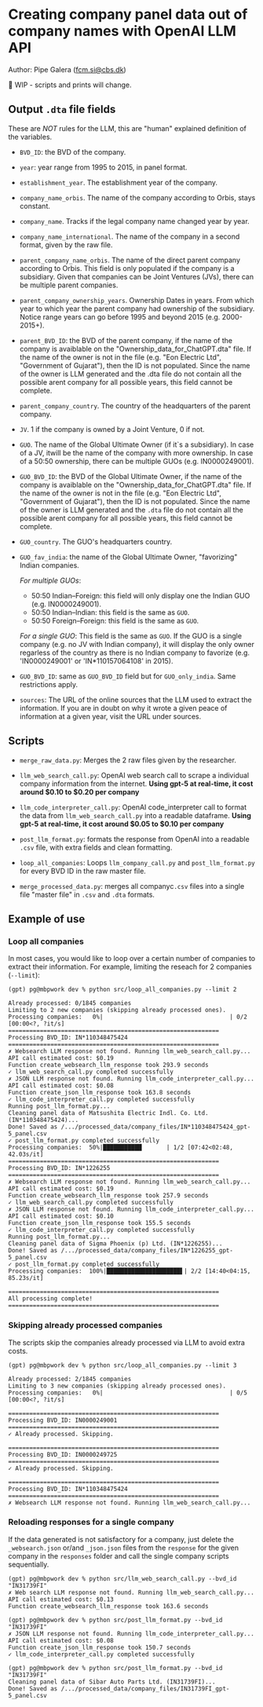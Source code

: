 # Creating company panel data out of company names with OpenAI LLM API

Author: Pipe Galera (fcm.si@cbs.dk)

🚧 WIP - scripts and prints will change.

## Output `.dta` file fields

These are _NOT_ rules for the LLM, this are "human" explained definition of the variables.

- `BVD_ID`: the BVD of the company.

- `year`: year range from 1995 to 2015, in panel format.

- `establishment_year`. The establishment year of the company.

- `company_name_orbis`. The name of the company according to Orbis, stays constant.

- `company_name`. Tracks if the legal company name changed year by year.

- `company_name_international`. The name of the company in a second format, given by the raw file.

- `parent_company_name_orbis`. The name of the direct parent company according to Orbis. This field is only populated if the company is a subsidiary. Given that companies can be Joint Ventures (JVs), there can be multiple parent companies.

- `parent_company_ownership_years`. Ownership Dates in years. From which year to which year the parent company had ownership of the subsidiary. Notice range years can go before 1995 and beyond 2015 (e.g. 2000-2015+).

- `parent_BVD_ID`: the BVD of the parent company, if the name of the company is avaiblable on the "Ownership_data_for_ChatGPT.dta" file. If the name of the owner is not in the file (e.g. "Eon Electric Ltd", "Government of Gujarat"), then the ID is not populated. Since the name of the owner is LLM generated and the .dta file do not contain all the possible arent company for all possible years, this field cannot be complete.

- `parent_company_country`. The country of the headquarters of the parent company.

- `JV`. 1 if the company is owned by a Joint Venture, 0 if not.

- `GUO`. The name of the Global Ultimate Owner (if it`s a subsidiary). In case of a JV, itwill be the name of the company with more ownership. In case of a 50:50 ownership, there can be multiple GUOs (e.g. IN0000249001).

- `GUO_BVD_ID`: the BVD of the Global Ultimate Owner, if the name of the company is avaiblable on the "Ownership_data_for_ChatGPT.dta" file. If the name of the owner is not in the file (e.g. "Eon Electric Ltd", "Government of Gujarat"), then the ID is not populated. Since the name of the owner is LLM generated and the `.dta` file do not contain all the possible arent company for all possible years, this field cannot be complete.

- `GUO_country`. The GUO's headquarters country.

- `GUO_fav_india`: the name of the Global Ultimate Owner, "favorizing" Indian companies.

  _For multiple GUOs_:
  - 50:50 Indian–Foreign: this field will only display one the Indian GUO (e.g. IN0000249001).
  - 50:50 Indian–Indian: this field is the same as `GUO`.
  - 50:50 Foreign–Foreign: this field is the same as `GUO`.

  _For a single GUO_:
  This field is the same as `GUO`. If the GUO is a single company (e.g. no JV with Indian company), it will display the only owner regarless of the country as there is no Indian company to favorize (e.g. 'IN0000249001' or 'IN\*110157064108' in 2015).

- `GUO_BVD_ID`: same as `GUO_BVD_ID` field but for `GUO_only_india`. Same restrictions apply.

- `sources`: The URL of the online sources that the LLM used to extract the information. If you are in doubt on why it wrote a given peace of information at a given year, visit the URL under sources.

## Scripts

- `merge_raw_data.py`: Merges the 2 raw files given by the researcher.

- `llm_web_search_call.py`: OpenAI web search call to scrape a individual company information from the internet. **Using gpt-5 at real-time, it cost around $0.10 to $0.20 per company**

- `llm_code_interpreter_call.py`: OpenAI code_interpreter call to format the data from `llm_web_search_call.py` into a readable dataframe. **Using gpt-5 at real-time, it cost around $0.05 to $0.10 per company**

- `post_llm_format.py`: formats the response from OpenAI into a readable `.csv` file, with extra fields and clean formatting.

- `loop_all_companies`: Loops `llm_company_call.py` and `post_llm_format.py` for every BVD ID in the raw master file.

- `merge_processed_data.py`: merges all companyc`.csv` files into a single file "master file" in `.csv` and `.dta` formats.

## Example of use

### Loop all companies

In most cases, you would like to loop over a certain number of companies to extract their information. For example, limiting the reseach for 2 companies (`--limit`):

```
(gpt) pg@mbpwork dev % python src/loop_all_companies.py --limit 2

Already processed: 0/1845 companies
Limiting to 2 new companies (skipping already processed ones).
Processing companies:   0%|                                    | 0/2 [00:00<?, ?it/s]
============================================================
Processing BVD_ID: IN*110348475424
============================================================
✗ Websearch LLM response not found. Running llm_web_search_call.py...
API call estimated cost: $0.19
Function create_websearch_llm_response took 293.9 seconds
✓ llm_web_search_call.py completed successfully
✗ JSON LLM response not found. Running llm_code_interpreter_call.py...
API call estimated cost: $0.08
Function create_json_llm_response took 163.8 seconds
✓ llm_code_interpreter_call.py completed successfully
Running post_llm_format.py...
Cleaning panel data of Matsushita Electric Indl. Co. Ltd. (IN*110348475424)...
Done! Saved as /.../processed_data/company_files/IN*110348475424_gpt-5_panel.csv
✓ post_llm_format.py completed successfully
Processing companies:  50%|███████████       | 1/2 [07:42<02:48, 42.03s/it]
============================================================
Processing BVD_ID: IN*1226255
============================================================
✗ Websearch LLM response not found. Running llm_web_search_call.py...
API call estimated cost: $0.19
Function create_websearch_llm_response took 257.9 seconds
✓ llm_web_search_call.py completed successfully
✗ JSON LLM response not found. Running llm_code_interpreter_call.py...
API call estimated cost: $0.10
Function create_json_llm_response took 155.5 seconds
✓ llm_code_interpreter_call.py completed successfully
Running post_llm_format.py...
Cleaning panel data of Sigma Phoenix (p) Ltd. (IN*1226255)...
Done! Saved as /.../processed_data/company_files/IN*1226255_gpt-5_panel.csv
✓ post_llm_format.py completed successfully
Processing companies:  100%|█████████████████████▌| 2/2 [14:40<04:15, 85.23s/it]

============================================================
All processing complete!
============================================================
```

### Skipping already processed companies

The scripts skip the companies already processed via LLM to avoid extra costs.

```
(gpt) pg@mbpwork dev % python src/loop_all_companies.py --limit 3

Already processed: 2/1845 companies
Limiting to 3 new companies (skipping already processed ones).
Processing companies:   0%|                                    | 0/5 [00:00<?, ?it/s]

============================================================
Processing BVD_ID: IN0000249001
============================================================
✓ Already processed. Skipping.

============================================================
Processing BVD_ID: IN0000249725
============================================================
✓ Already processed. Skipping.

============================================================
Processing BVD_ID: IN*110348475424
============================================================
✗ Websearch LLM response not found. Running llm_web_search_call.py...
```

### Reloading responses for a single company

If the data generated is not satisfactory for a company, just delete the `_websearch.json` or/and `_json.json` files from the `response` for the given company in the `responses` folder and call the single company scripts sequentially.

```
(gpt) pg@mbpwork dev % python src/llm_web_search_call.py --bvd_id "IN31739FI"
✗ Web search LLM response not found. Running llm_web_search_call.py...
API call estimated cost: $0.13
Function create_websearch_llm_response took 163.6 seconds

(gpt) pg@mbpwork dev % python src/post_llm_format.py --bvd_id "IN31739FI"
✗ JSON LLM response not found. Running llm_code_interpreter_call.py...
API call estimated cost: $0.08
Function create_json_llm_response took 150.7 seconds
✓ llm_code_interpreter_call.py completed successfully

(gpt) pg@mbpwork dev % python src/post_llm_format.py --bvd_id "IN31739FI"
Cleaning panel data of Sibar Auto Parts Ltd. (IN31739FI)...
Done! Saved as /.../processed_data/company_files/IN31739FI_gpt-5_panel.csv
```
